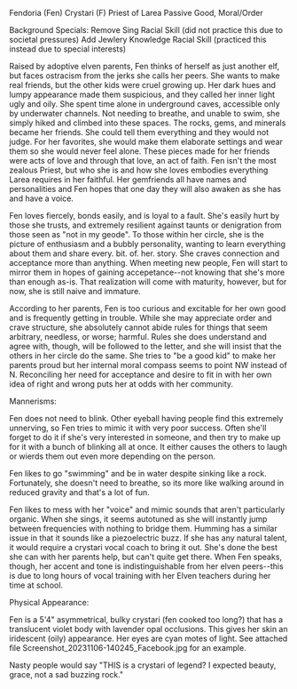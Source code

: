 Fendoria (Fen)
Crystari (F) Priest of Larea
Passive Good, Moral/Order

Background Specials:
Remove Sing Racial Skill (did not practice this due to societal pressures)
Add Jewlery Knowledge Racial Skill (practiced this instead due to special interests)

Raised by adoptive elven parents, Fen thinks of herself as just another elf,
but faces ostracism from the jerks she calls her peers.  She wants to make real friends,
but the other kids were cruel growing up.  Her dark hues and lumpy appearance made them suspicious, and
they called her inner light ugly and oily.  She spent time alone in underground caves, accessible only by
underwater channels.  Not needing to breathe, and unable to swim, she simply hiked and climbed into these
spaces.  The rocks, gems, and minerals became her friends. She could tell them everything and they would
not judge.  For her favorites, she would make them elaborate settings and wear them so she would never
feel alone.  These pieces made for her friends were acts of love and through that love, an act of faith.
Fen isn't the most zealous Priest, but who she is and how she loves embodies everything Larea requires
in her faithful.  Her gemfriends all have names and personalities and Fen hopes that one day they will
also awaken as she has and have a voice.

Fen loves fiercely, bonds easily, and is loyal to a fault.  She's easily hurt by those she trusts, and
extremely resilient against taunts or denigration from those seen as "not in my geode". To those within
her circle, she is the picture of enthusiasm and a bubbly personality, wanting to learn everything about
them and share every. bit. of. her. story.  She craves connection and acceptance more than anything. When
meeting new people, Fen will start to mirror them in hopes of gaining accepetance--not knowing that she's
more than enough as-is. That realization will come with maturity, however, but for now, she is still naive
and immature.

According to her parents, Fen is too curious and excitable for her own good and is frequently getting in
trouble.  While she may appreciate order and crave structure, she absolutely cannot abide rules for things
that seem arbitrary, needless, or worse; harmful.  Rules she does understand and agree with, though, will
be followed to the letter, and she will insist that the others in her circle do the same.  She tries to
"be a good kid" to make her parents proud but her internal moral compass seems to point NW instead of N.
Reconciling her need for acceptance and desire to fit in with her own idea of right and wrong puts her at
odds with her community.

Mannerisms:

Fen does not need to blink.  Other eyeball having people find this extremely unnerving, so Fen tries to
mimic it with very poor success.  Often she'll forget to do it if she's very interested in someone, and
then try to make up for it with a bunch of blinking all at once.  It either causes the others to laugh
or wierds them out even more depending on the person.

Fen likes to go "swimming" and be in water despite sinking like a rock.  Fortunately, she doesn't need to
breathe, so its more like walking around in reduced gravity and that's a lot of fun.

Fen likes to mess with her "voice" and mimic sounds that aren't particularly organic.  When she sings, it
seems autotuned as she will instantly jump between frequencies with nothing to bridge them. Humming has a
similar issue in that it sounds like a piezoelectric buzz.  If she has any natural talent, it would require
a crystari vocal coach to bring it out.  She's done the best she can with her parents help, but can't quite
get there.  When Fen speaks, though, her accent and tone is indistinguishable from her elven peers--this
is due to long hours of vocal training with her Elven teachers during her time at school.

Physical Appearance:

Fen is a 5'4" asymmetrical, bulky crystari (fen cooked too long?) that has a translucent violet body with
lavender opal occlusions. This gives her skin an iridescent (oily) appearance.  Her eyes are cyan motes of
light. See attached file Screenshot_20231106-140245_Facebook.jpg for an example.

Nasty people would say "THIS is a crystari of legend? I expected beauty, grace, not a sad buzzing rock."
